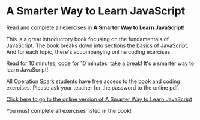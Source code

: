# A Smarter Way to Learn JavaScript

Read and complete all exercises in **A Smarter Way to Learn JavaScript**!

This is a great introductory book focusing on the fundamentals of JavaScript. The book breaks down into sections the basics of JavaScript.  And for each topic, there's accompanying online coding exercises.

Read for 10 minutes, code for 10 minutes, take a break! It's a smarter way to learn JavaScript!

All Operation Spark students have free access to the book and coding exercises. Please ask your teacher for the password to the online pdf.

<a href="http://www.asmarterwaytolearn.com/js/js_for_spark.pdf" target="_blank">Click here to go to the online version of A Smarter Way to Learn JavaScript</a>

You must complete all exercises listed in the book!



